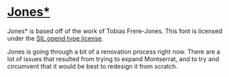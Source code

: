 [Jones*](http://indestructible-type.github.io/Jones.html)
========

Jones* is based off of the work of Tobias Frere-Jones. This font is licensed under the [SIL opend type license](http://scripts.sil.org/cms/scripts/page.php?site_id=nrsi&id=OFL).

Jones is going through a bit of a renovation process right now. There are a lot of issues that resulted from trying to expand Montserrat, and to try and circumvent that it would be best to redesign it from scratch.
